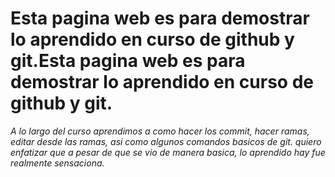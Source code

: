 # Esta pagina web es para demostrar lo aprendido en curso de github y git.Esta pagina web es para demostrar lo aprendido en curso de github y git.
*A lo largo del curso aprendimos a como hacer los commit, hacer ramas, editar desde las ramas, asi como algunos comandos basicos de git. quiero enfatizar que a pesar de que se vio de manera basica, lo aprendido hay fue realmente sensaciona.*
